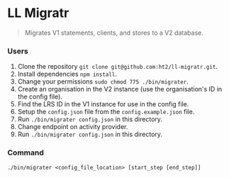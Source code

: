 # LL Migratr
> Migrates V1 statements, clients, and stores to a V2 database.

### Users
1. Clone the repository `git clone git@github.com:ht2/ll-migratr.git`.
1. Install dependencies `npm install`.
1. Change your permissions `sudo chmod 775 ./bin/migrater`.
1. Create an organisation in the V2 instance (use the organisation's ID in the config file).
1. Find the LRS ID in the V1 instance for use in the config file.
1. Setup the `config.json` file from the `config.example.json` file.
1. Run `./bin/migrater config.json` in this directory.
1. Change endpoint on activity provider.
1. Run `./bin/migrater config.json` in this directory.

### Command
`./bin/migrater <config_file_location> [start_step [end_step]]`
